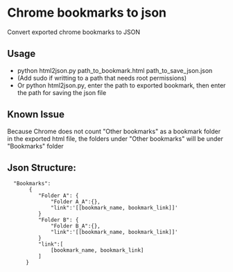 # Chrome bookmarks to json
Convert exported chrome bookmarks to JSON

## Usage
  * python html2json.py path_to_bookmark.html path_to_save_json.json
  * (Add sudo if writting to a path that needs root permissions)
  * Or python html2json.py, enter the path to exported bookmark, then enter the path for saving the json file
  
## Known Issue
  Because Chrome does not count "Other bookmarks" as a bookmark folder in the exported html file, the folders under "Other bookmarks" will be under "Bookmarks" folder
  
## Json Structure:

```
  "Bookmarks":
       {
          "Folder A": {
              "Folder A_A":{}, 
              "link":'[[bookmark_name, bookmark_link]]'
          }
          "Folder B": {
              "Folder B_A":{}, 
              "link":'[[bookmark_name, bookmark_link]]'
          }
          "link":[
              [bookmark_name, bookmark_link]
          ]
      }
```
